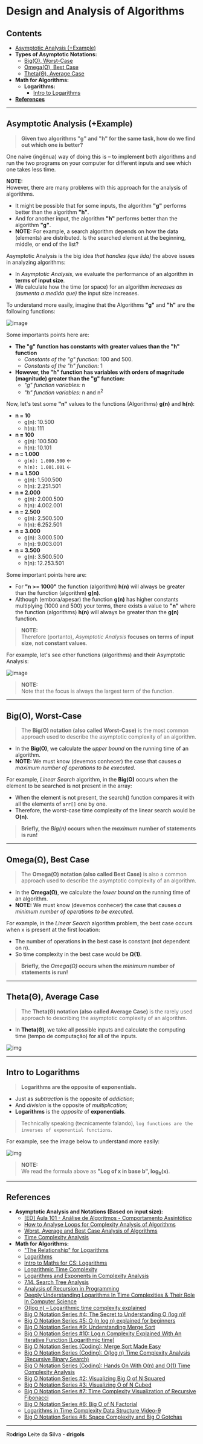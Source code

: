 # Design and Analysis of Algorithms

## Contents

 - [Asymptotic Analysis (+Example)](#intro-to-aa)
 - **Types of Asymptotic Notations:**
   - [Big(O), Worst-Case](#big-o-notation)
   - [Omega(Ω), Best Case](#omega-notation)
   - [Theta(Θ), Average Case](#theta-notation)
 - **Math for Algorithms:**
   - **Logarithms:**
     - [Intro to Logarithms](#intro-to-log)
 - [**References**](#ref)








































<!--- ( Asymptotic Analysis (+Example) ) -->

---

<div id="intro-to-aa"></div>

## Asymptotic Analysis (+Example)

> **Given two algorithms "g" and "h" for the same task, how do we find out which one is better?**

One naive (ingênua) way of doing this is – to implement both algorithms and run the two programs on your computer for different inputs and see which one takes less time.

**NOTE:**  
However, there are many problems with this approach for the analysis of algorithms.

 - It might be possible that for some inputs, the algorithm **"g"** performs better than the algorithm **"h"**.
 - And for another input, the algorithm **"h"** performs better than the algorithm **"g"**.
 - **NOTE:** For example, a search algorithm depends on how the data (elements) are distributed. Is the searched element at the beginning, middle, or end of the list?

Asymptotic Analysis is the big idea *that handles (que lida)* the above issues in analyzing algorithms:

 - In *Asymptotic Analysis*, we evaluate the performance of an algorithm in **terms of input size**.
 - We calculate how the time (or space) for an algorithm *increases as (aumenta a medida que)* the input size increases.

To understand more easily, imagine that the Algorithms **"g"** and **"h"** are the following functions:

![image](images/asymptotic-analysis-01.png)  

Some importants points here are:

 - **The "g" function has constants with greater values than the "h" function**
   - *Constants of the "g" function:* 100 and 500.
   - *Constants of the "h" function:* 1
 - **However, the "h" function has variables with orders of magnitude (magnitude) greater than the "g" function:**
   - *"g" function variables:* n
   - *"h" function variables:* n and n<sup>2</sup>

Now, let's test some **"n"** values to the functions (Algorithms) **g(n)** and **h(n)**:

 - **n = 10**
   - g(n): 10.500
   - h(n): 111
 - **n = 100**
   - g(n): 100.500
   - h(n): 10.101
 - **n = 1.000**
   - `g(n): 1.000.500` ←
   - `h(n): 1.001.001` ←
 - **n = 1.500**
   - g(n): 1.500.500
   - h(n): 2.251.501
 - **n = 2.000**
   - g(n): 2.000.500
   - h(n): 4.002.001
 - **n = 2.500**
   - g(n): 2.500.500
   - h(n): 6.252.501
 - **n = 3.000**
   - g(n): 3.000.500
   - h(n): 9.003.001
 - **n = 3.500**
   - g(n): 3.500.500
   - h(n): 12.253.501

Some important points here are:

 - For **"n >= 1000"** the function (algorithm) **h(n)** will always be greater than the function (algorithm) **g(n)**.
 - Although (embora/apesar) the function **g(n)** has higher constants multiplying (1000 and 500) your terms, there exists a value to **"n"** where the function (algorithms) **h(n)** will always be greater than the **g(n)** function.

> **NOTE:**  
> Therefore (portanto), *Asymptotic Analysis* **focuses on terms of input size**, **not constant values**.

For example, let's see other functions (algorithms) and their Asymptotic Analysis:

![image](images/asymptotic-analysis-02.png)  

> **NOTE:**  
> Note that the focus is always the largest term of the function.








































<!--- ( Types of Asymptotic Notations ) -->

---

<div id="big-o-notation"></div>
 
## Big(O), Worst-Case

> The **Big(O) notation (also called Worst-Case)** is the most common approach used to describe the asymptotic complexity of an algorithm.

 - In the **Big(O)**, we calculate the *upper bound* on the running time of an algorithm.
 - **NOTE:** We must know (devemos conhecer) the case that causes *a maximum number of operations to be executed*.

For example, *Linear Search* algorithm, in the **Big(O)** occurs when the element to be searched is not present in the array:

 - When the element is not present, the search() function compares it with all the elements of `arr[]` one by one.
 - Therefore, the worst-case time complexity of the linear search would be **O(n)**.

> **Briefly, the *Big(n)* occurs when the *maximum* number of statements is run!**

---

<div id="omega-notation"></div>

## Omega(Ω), Best Case

> The **Omega(Ω) notation (also called Best Case)** is also a common approach used to describe the asymptotic complexity of an algorithm.

 - In the **Omega(Ω)**, we calculate the *lower bound* on the running time of an algorithm.
 - **NOTE:** We must know (devemos conhecer) the case that causes *a minimum number of operations to be executed*.

For example, in the *Linear Search* algorithm problem, the best case occurs when x is present at the first location:

 - The number of operations in the best case is constant (not dependent on n).
 - So time complexity in the best case would be **Ω(1)**.

> **Briefly, the *Omega(Ω)* occurs when the *minimum* number of statements is run!**

---

<div id="theta-notation"></div>

## Theta(Θ), Average Case

> The **Theta(Θ) notation (also called Average Case)** is the rarely used approach to describing the asymptotic complexity of an algorithm.

 - In **Theta(Θ)**, we take all possible inputs and calculate the computing time (tempo de computação) for all of the inputs.

![img](images/average-case-01.png)








































<!--- ( Math for Algorithms ) -->

---

<div id="intro-to-log"></div>

## Intro to Logarithms

> **Logarithms are the opposite of exponentials.**

 - Just as *subtraction* is the opposite of *addiction*;
 - And *division* is the opposite of *multiplication*;
 - **Logarithms** is the *opposite* of **exponentials**.

> Technically speaking (tecnicamente falando), `log functions are the inverses of exponential functions`.

For example, see the image below to understand more easily:

![img](images/log-gif-01.gif)

> **NOTE:**  
> We read the formula above as **"Log of x in base b", log<sub>b</sub>(x)**.








































<!--- ( References ) -->

---

<div id="ref"></div>

## References

 - **Asymptotic Analysis and Notations (Based on input size):**
   - [[ED] Aula 101 - Análise de Algoritmos - Comportamento Assintótico](https://www.youtube.com/watch?v=SClFMUpBiaw&list=PL8iN9FQ7_jt6buW7SBD3yzjIp8NnJYrZl&index=3)
   - [How to Analyse Loops for Complexity Analysis of Algorithms](https://www.geeksforgeeks.org/analysis-of-algorithms-set-4-analysis-of-loops/)
   - [Worst, Average and Best Case Analysis of Algorithms](https://www.geeksforgeeks.org/worst-average-and-best-case-analysis-of-algorithms/)
   - [Time Complexity Analysis](https://log2base2.com/courses/time-complexity-analysis)
 - **Math for Algorithms:**
   - ["The Relationship" for Logarithms](https://www.purplemath.com/modules/logs.htm)
   - [Logarithms](https://www.interviewcake.com/article/java/logarithms)
   - [Intro to Maths for CS: Logarithms](https://www.cs.bham.ac.uk/~jdk/Modules/LecSlides/logs.pdf)
   - [Logarithmic Time Complexity](https://www.baeldung.com/cs/logarithmic-time-complexity)
   - [Logarithms and Exponents in Complexity Analysis](https://towardsdatascience.com/logarithms-exponents-in-complexity-analysis-b8071979e847)
   - [7.14. Search Tree Analysis](https://runestone.academy/ns/books/published/pythonds/Trees/SearchTreeAnalysis.html)
   - [Analysis of Recursion in Programming](https://afteracademy.com/blog/analysis-of-recursion-in-programming/)
   - [Deeply Understanding Logarithms In Time Complexities & Their Role In Computer Science](https://www.youtube.com/watch?v=M4ubFru2O80)
   - [O(log n) – Logarithmic time complexity explained](https://www.youtube.com/shorts/IvkgJR_5PkQ)
   - [Big O Notation Series #4: The Secret to Understanding O (log n)!](https://www.youtube.com/watch?v=wjDY5RbILno)
   - [Big O Notation Series #5: O (n log n) explained for beginners](https://www.youtube.com/watch?v=K3NluEdHkao)
   - [Big O Notation Series #9: Understanding Merge Sort](https://www.youtube.com/watch?v=HrCPqJHQSxY)
   - [Big O Notation Series #10: Log n Complexity Explained With An Iterative Function [Logarithmic time]](https://www.youtube.com/watch?v=SfygqfMVSgw)
   - [Big O Notation Series (Coding): Merge Sort Made Easy](https://www.youtube.com/watch?v=PRoqMgTcVGs&list=PL7g1jYj15RUPVZDU9C276SZvlJjf4hzqV&index=13)
   - [Big O Notation Series (Coding): O(log n) Time Complexity Analysis (Recursive Binary Search)](https://www.youtube.com/watch?v=0js3mqa9ChA&list=PL7g1jYj15RUPVZDU9C276SZvlJjf4hzqV&index=15)
   - [Big O Notation Series (Coding): Hands On With O(n) and O(1) Time Complexity Analysis](https://www.youtube.com/watch?v=H03eIiYMc6w)
   - [Big O Notation Series #2: Visualizing Big O of N Squared](https://www.youtube.com/watch?v=0eCT74f5hGA)
   - [Big O Notation Series #3: Visualizing O of N Cubed](https://www.youtube.com/watch?v=IBddtmZBSEA)
   - [Big O Notation Series #7: Time Complexity Visualization of Recursive Fibonacci](https://www.youtube.com/watch?v=AQp1OG7aSwg)
   - [Big O Notation Series #6: Big O of N Factorial](https://www.youtube.com/watch?v=vbh8t-ok_4E)
   - [Logarithms in Time Complexity Data Structure Video-9](https://www.youtube.com/watch?v=FDgjwbAu3Ig)
   - [Big O Notation Series #8: Space Complexity and Big O Gotchas](https://www.youtube.com/watch?v=rHM3zWgnPVA&list=PL7g1jYj15RUPVZDU9C276SZvlJjf4hzqV&index=10)

---

Ro**drigo** **L**eite da **S**ilva - **drigols**
